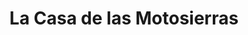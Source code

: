 ---
title: "La Casa de las Motosierras"
url: /comayagua/la-casa-de-las-motosierras/
shop: general
---